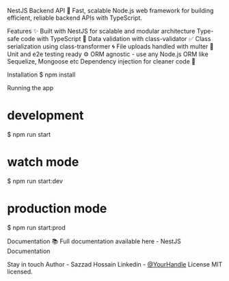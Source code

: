 NestJS Backend API 🚀
Fast, scalable Node.js web framework for building efficient, reliable backend APIs with TypeScript.



Features ✨
Built with NestJS for scalable and modular architecture
Type-safe code with TypeScript 💪
Data validation with class-validator ✅
Class serialization using class-transformer 🌀
File uploads handled with multer 📁
Unit and e2e testing ready ⚙️
ORM agnostic - use any Node.js ORM like Sequelize, Mongoose etc
Dependency injection for cleaner code 💉

Installation
$ npm install



Running the app
# development
$ npm run start

# watch mode
$ npm run start:dev

# production mode
$ npm run start:prod



Documentation 📚
Full documentation available here - NestJS Documentation

Stay in touch
Author - Sazzad Hossain
Linkedin - [@YourHandle](https://www.linkedin.com/in/hsazzad/)
License
MIT licensed.